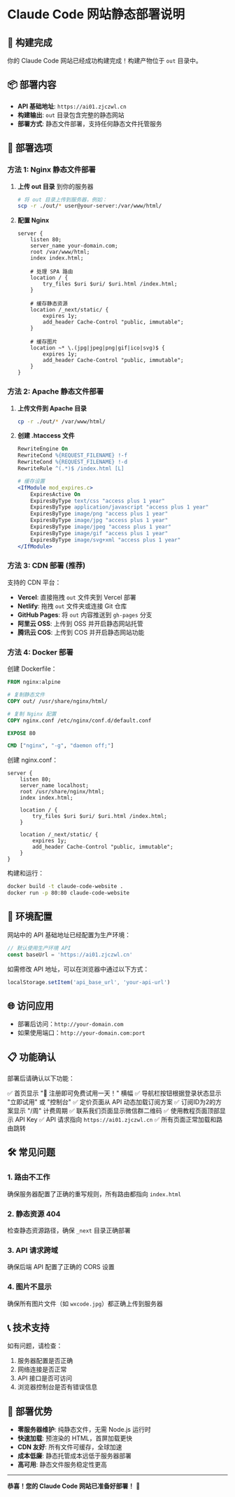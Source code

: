 # Claude Code 网站静态部署说明

## 🎉 构建完成

你的 Claude Code 网站已经成功构建完成！构建产物位于 `out` 目录中。

## 📦 部署内容

- **API 基础地址**: `https://ai01.zjczwl.cn`
- **构建输出**: `out` 目录包含完整的静态网站
- **部署方式**: 静态文件部署，支持任何静态文件托管服务

## 🚀 部署选项

### 方法 1: Nginx 静态文件部署

1. **上传 out 目录** 到你的服务器
   ```bash
   # 将 out 目录上传到服务器，例如：
   scp -r ./out/* user@your-server:/var/www/html/
   ```

2. **配置 Nginx**
   ```nginx
   server {
       listen 80;
       server_name your-domain.com;
       root /var/www/html;
       index index.html;

       # 处理 SPA 路由
       location / {
           try_files $uri $uri/ $uri.html /index.html;
       }

       # 缓存静态资源
       location /_next/static/ {
           expires 1y;
           add_header Cache-Control "public, immutable";
       }

       # 缓存图片
       location ~* \.(jpg|jpeg|png|gif|ico|svg)$ {
           expires 1y;
           add_header Cache-Control "public, immutable";
       }
   }
   ```

### 方法 2: Apache 静态文件部署

1. **上传文件到 Apache 目录**
   ```bash
   cp -r ./out/* /var/www/html/
   ```

2. **创建 .htaccess 文件**
   ```apache
   RewriteEngine On
   RewriteCond %{REQUEST_FILENAME} !-f
   RewriteCond %{REQUEST_FILENAME} !-d
   RewriteRule ^(.*)$ /index.html [L]

   # 缓存设置
   <IfModule mod_expires.c>
       ExpiresActive On
       ExpiresByType text/css "access plus 1 year"
       ExpiresByType application/javascript "access plus 1 year"
       ExpiresByType image/png "access plus 1 year"
       ExpiresByType image/jpg "access plus 1 year"
       ExpiresByType image/jpeg "access plus 1 year"
       ExpiresByType image/gif "access plus 1 year"
       ExpiresByType image/svg+xml "access plus 1 year"
   </IfModule>
   ```

### 方法 3: CDN 部署 (推荐)

支持的 CDN 平台：
- **Vercel**: 直接拖拽 `out` 文件夹到 Vercel 部署
- **Netlify**: 拖拽 `out` 文件夹或连接 Git 仓库
- **GitHub Pages**: 将 `out` 内容推送到 `gh-pages` 分支
- **阿里云 OSS**: 上传到 OSS 并开启静态网站托管
- **腾讯云 COS**: 上传到 COS 并开启静态网站功能

### 方法 4: Docker 部署

创建 Dockerfile：

```dockerfile
FROM nginx:alpine

# 复制静态文件
COPY out/ /usr/share/nginx/html/

# 复制 Nginx 配置
COPY nginx.conf /etc/nginx/conf.d/default.conf

EXPOSE 80

CMD ["nginx", "-g", "daemon off;"]
```

创建 nginx.conf：
```nginx
server {
    listen 80;
    server_name localhost;
    root /usr/share/nginx/html;
    index index.html;

    location / {
        try_files $uri $uri/ $uri.html /index.html;
    }

    location /_next/static/ {
        expires 1y;
        add_header Cache-Control "public, immutable";
    }
}
```

构建和运行：
```bash
docker build -t claude-code-website .
docker run -p 80:80 claude-code-website
```

## 🔧 环境配置

网站中的 API 基础地址已经配置为生产环境：
```javascript
// 默认使用生产环境 API
const baseUrl = 'https://ai01.zjczwl.cn'
```

如需修改 API 地址，可以在浏览器中通过以下方式：
```javascript
localStorage.setItem('api_base_url', 'your-api-url')
```

## 🌐 访问应用

- 部署后访问：`http://your-domain.com`
- 如果使用端口：`http://your-domain.com:port`

## 📋 功能确认

部署后请确认以下功能：

✅ 首页显示 "🎉 注册即可免费试用一天！" 横幅
✅ 导航栏按钮根据登录状态显示 "立即试用" 或 "控制台"
✅ 定价页面从 API 动态加载订阅方案
✅ 订阅ID为2的方案显示 "/周" 计费周期
✅ 联系我们页面显示微信群二维码
✅ 使用教程页面顶部显示 API Key
✅ API 请求指向 `https://ai01.zjczwl.cn`
✅ 所有页面正常加载和路由跳转

## 🛠️ 常见问题

### 1. 路由不工作
确保服务器配置了正确的重写规则，所有路由都指向 `index.html`

### 2. 静态资源 404
检查静态资源路径，确保 `_next` 目录正确部署

### 3. API 请求跨域
确保后端 API 配置了正确的 CORS 设置

### 4. 图片不显示
确保所有图片文件（如 `wxcode.jpg`）都正确上传到服务器

## 📞 技术支持

如有问题，请检查：
1. 服务器配置是否正确
2. 网络连接是否正常
3. API 接口是否可访问
4. 浏览器控制台是否有错误信息

## 🎯 部署优势

- **零服务器维护**: 纯静态文件，无需 Node.js 运行时
- **快速加载**: 预渲染的 HTML，首屏加载更快
- **CDN 友好**: 所有文件可缓存，全球加速
- **成本低廉**: 静态托管成本远低于服务器部署
- **高可用**: 静态文件服务稳定性更高

---

**恭喜！您的 Claude Code 网站已准备好部署！** 🎉